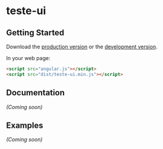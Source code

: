 # teste-ui



## Getting Started

Download the [production version][min] or the [development version][max].

[min]: https://raw.github.com/mperuzzo/jquery-teste-ui/master/dist/angular-teste-ui.min.js
[max]: https://raw.github.com/mperuzzo/jquery-teste-ui/master/dist/angular-teste-ui.js

In your web page:

```html
<script src="angular.js"></script>
<script src="dist/teste-ui.min.js"></script>
```

## Documentation
_(Coming soon)_

## Examples
_(Coming soon)_

